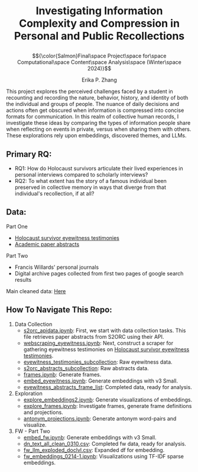# <p align="center">Investigating Information Complexity and Compression in Personal and Public Recollections</p>
$${\color{Salmon}Final\space Project\space for\space Computational\space Content\space Analysis\space (Winter\space 2024)}$$
<p align="center">Erika P. Zhang</p>

This project explores the perceived challenges faced by a student in recounting and recording the nature, behavior, history, and identity of both the individual and groups of people. The nuance of daily decisions and actions often get obscured when information is compressed into concise formats for communication. In this realm of collective human records, I investigate these ideas by comparing the types of information people share when reflecting on events in private, versus when sharing them with others. These explorations rely upon embeddings, discovered themes, and LLMs.

## Primary RQ: <br>
- RQ1: How do Holocaust survivors articulate their lived experiences in personal interviews compared to scholarly interviews?
- RQ2: To what extent has the story of a famous individual been preserved in collective memory in ways that diverge from that individual's recollection, if at all?


## Data: <br>
Part One
- [Holocaust survivor eyewitness testimonies](https://www.testifyingtothetruth.co.uk/viewer/)
- [Academic paper abstracts](https://github.com/allenai/s2orc)

Part Two
- Francis Willards' personal journals
- Digital archive pages collected from first two pages of google search results

Main cleaned data: [Here](https://drive.google.com/drive/folders/10RSqaGkyg5z5LLoW8gD6HJfaNwtmvJ2D?usp=sharing) 

## How To Navigate This Repo:
1. Data Collection
   * [s2orc_apidata.ipynb](https://github.com/erikaz1/text_memory_and_identity/blob/main/data_collection/s2orc_apidata.ipynb): First, we start with data collection tasks. This file retrieves paper abstracts from S2ORC using their API.
   * [webscraping_eyewitness.ipynb](https://github.com/erikaz1/text_memory_and_identity/blob/main/data_collection/webscraping_eyewitness.ipynb): Next, construct a scraper for gathering eyewitness testimonies on [Holocaust survivor eyewitness testimonies](https://www.testifyingtothetruth.co.uk/viewer/).
   * [eyewitness_testimonies_subcollection](https://github.com/erikaz1/text_memory_and_identity/blob/main/data_collection/embed_eyewitness.ipynb): Raw eyewitness data.
   * [s2orc_abstracts_subcollection](https://github.com/erikaz1/text_memory_and_identity/blob/main/data_collection/embed_eyewitness.ipynb): Raw abstracts data.
   * [frames.ipynb](https://github.com/erikaz1/text_memory_and_identity/blob/main/data_collection/frames.ipynb): Generate frames.
   * [embed_eyewitness.ipynb](https://github.com/erikaz1/text_memory_and_identity/blob/main/data_collection/embed_eyewitness.ipynb): Generate embeddings with v3 Small.
   * [eyewitness_abstracts_frame_list](eyewitness_abstracts_frame_list): Completed data, ready for analysis.
2. Exploration
   * [explore_embeddings2.ipynb](https://github.com/erikaz1/text_memory_and_identity/blob/main/exploration/explore_embeddings2.ipynb): Generate visualizations of embeddings.
   * [explore_frames.ipynb](https://github.com/erikaz1/text_memory_and_identity/blob/main/exploration/explore_frames.ipynb): Investigate frames, generate frame definitions and projections.
   * [antonym_projections.ipynb](https://github.com/erikaz1/text_memory_and_identity/blob/main/exploration/antonym_projections.ipynb): Generate antonym word-pairs and visualize.
4. FW - Part Two
   * [embed_fw.ipynb](https://github.com/erikaz1/text_memory_and_identity/blob/main/fw_part_two/embed_fw.ipynb): Generate embeddings with v3 Small.
   * [dn_text_all_clean_0310.csv](dn_text_all_clean_0310.csv): Completed fw data, ready for analysis.
   * [fw_llm_exploded_doclvl.csv](fw_llm_exploded_doclvl.csv): Expanded df for embedding.
   * [fw_embeddings_0214-1.ipynb](https://github.com/erikaz1/text_memory_and_identity/blob/main/fw_part_two/fw_embeddings_0214-1.ipynb): Visualizations using TF-IDF sparse embeddings.
